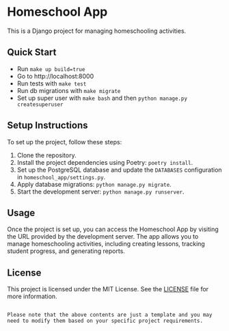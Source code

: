 # Homeschool App

This is a Django project for managing homeschooling activities.

## Quick Start

* Run `make up build=true`
* Go to http://localhost:8000
* Run tests with `make test`
* Run db migrations with `make migrate`
* Set up super user with `make bash` and then `python manage.py createsuperuser`

## Setup Instructions

To set up the project, follow these steps:

1. Clone the repository.
2. Install the project dependencies using Poetry: `poetry install`.
3. Set up the PostgreSQL database and update the `DATABASES` configuration in `homeschool_app/settings.py`.
4. Apply database migrations: `python manage.py migrate`.
5. Start the development server: `python manage.py runserver`.

## Usage

Once the project is set up, you can access the Homeschool App by visiting the URL provided by the development server. The app allows you to manage homeschooling activities, including creating lessons, tracking student progress, and generating reports.

## License

This project is licensed under the MIT License. See the [LICENSE](LICENSE) file for more information.
```

Please note that the above contents are just a template and you may need to modify them based on your specific project requirements.